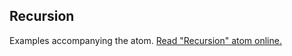 ## Recursion

Examples accompanying the atom.
[Read "Recursion" atom online.](https://stepik.org/lesson/107902/step/1)